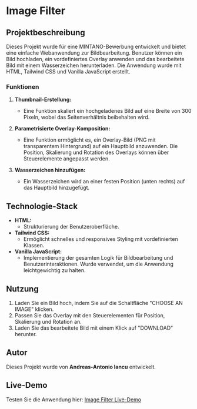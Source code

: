# Image Filter

## Projektbeschreibung
Dieses Projekt wurde für eine MINTANO-Bewerbung entwickelt und bietet eine einfache Webanwendung zur Bildbearbeitung. Benutzer können ein Bild hochladen, ein vordefiniertes Overlay anwenden und das bearbeitete Bild mit einem Wasserzeichen herunterladen. Die Anwendung wurde mit HTML, Tailwind CSS und Vanilla JavaScript erstellt.

### Funktionen
1. **Thumbnail-Erstellung:**
   - Eine Funktion skaliert ein hochgeladenes Bild auf eine Breite von 300 Pixeln, wobei das Seitenverhältnis beibehalten wird.

2. **Parametrisierte Overlay-Komposition:**
   - Eine Funktion ermöglicht es, ein Overlay-Bild (PNG mit transparentem Hintergrund) auf ein Hauptbild anzuwenden. Die Position, Skalierung und Rotation des Overlays können über Steuerelemente angepasst werden.

3. **Wasserzeichen hinzufügen:**
   - Ein Wasserzeichen wird an einer festen Position (unten rechts) auf das Hauptbild hinzugefügt.

## Technologie-Stack
- **HTML:**
  - Strukturierung der Benutzeroberfläche.
- **Tailwind CSS:**
  - Ermöglicht schnelles und responsives Styling mit vordefinierten Klassen.
- **Vanilla JavaScript:**
  - Implementierung der gesamten Logik für Bildbearbeitung und Benutzerinteraktionen. Wurde verwendet, um die Anwendung leichtgewichtig zu halten.


## Nutzung
1. Laden Sie ein Bild hoch, indem Sie auf die Schaltfläche "CHOOSE AN IMAGE" klicken.
2. Passen Sie das Overlay mit den Steuerelementen für Position, Skalierung und Rotation an.
3. Laden Sie das bearbeitete Bild mit einem Klick auf "DOWNLOAD" herunter.

## Autor
Dieses Projekt wurde von **Andreas-Antonio Iancu** entwickelt.

## Live-Demo
Testen Sie die Anwendung hier: [Image Filter Live-Demo](https://andreas-antonio-iancu.github.io/Image_Filter/)
